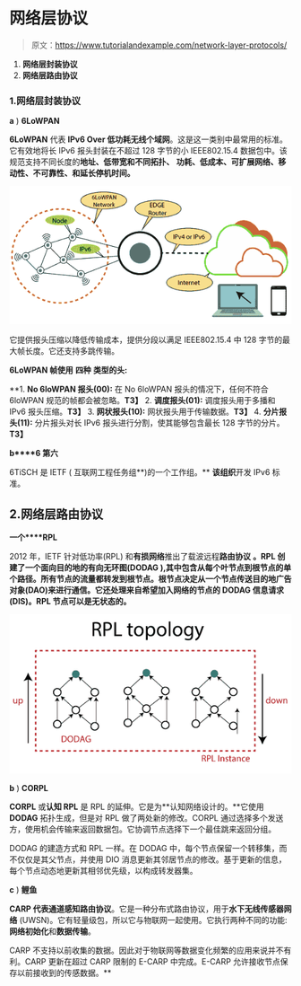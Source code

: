 # 网络层协议

> 原文：<https://www.tutorialandexample.com/network-layer-protocols/>

1.  **网络层封装协议**
2.  **网络层路由协议**

### 1.网络层封装协议

**a** ) **6LoWPAN**

**6LoWPAN** 代表 **IPv6 Over 低功耗无线个域网**。这是这一类别中最常用的标准。它有效地将长 IPv6 报头封装在不超过 128 字节的小 IEEE802.15.4 数据包中。该规范支持不同长度的**地址、低带宽和不同拓扑、** **功耗、低成本、可扩展网络、移动性、不可靠性、**和**延长停机时间。**

![IPv6 Over Low-Power Wireless Personal Area Network ](img/e31fbdf62b75b38353abe8eebd2383bd.png)

它提供报头压缩以降低传输成本，提供分段以满足 IEEE802.15.4 中 128 字节的最大帧长度。它还支持多跳传输。

**6LoWPAN 帧使用** **四种** **类型的头:**

 **1.  **No 6loWPAN 报头(00):** 在 No 6loWPAN 报头的情况下，任何不符合 6loWPAN 规范的帧都会被忽略。**T3】**
2.  **调度报头(01):** 调度报头用于多播和 IPv6 报头压缩。**T3】**
3.  **网状报头(10):** 网状报头用于传输数据。**T3】**
4.  **分片报头(11):** 分片报头对长 IPv6 报头进行分割，使其能够包含最长 128 字节的分片。**T3】**

**b****6 第六**

6TiSCH 是 IETF ( 互联网工程任务组**)的一个工作组。** **该组织**开发 IPv6 标准。

## 2.网络层路由协议

**一个****RPL**

2012 年，IETF 针对低功率(RPL) 和**有损网络**推出了载波远程**路由协议** **。RPL 创建了一个面向目的地的有向无环图(DODAG ),其中包含从每个叶节点到根节点的单个路径。所有节点的流量都转发到根节点。根节点决定从一个节点传送目的地广告对象(DAO)来进行通信。它还处理来自希望加入网络的节点的 **DODAG 信息请求** (DIS)。RPL 节点可以是无状态的。**

![Routing Protocol for Low Power ](img/2febbb9b9245f67b2659685a3eedb608.png)

**b** ) **CORPL**

**CORPL** 或**认知 RPL** 是 RPL 的延伸。它是为**认知网络设计的。**它使用 **DODAG** 拓扑生成，但是对 RPL 做了两处新的修改。CORPL 通过选择多个发送方，使用机会传输来返回数据包。它协调节点选择下一个最佳跳来返回分组。

DODAG 的建造方式和 RPL 一样。在 DODAG 中，每个节点保留一个转移集，而不仅仅是其父节点，并使用 DIO 消息更新其邻居节点的修改。基于更新的信息，每个节点动态地更新其相邻优先级，以构成转发器集。

**c** ) **鲤鱼**

**CARP 代表通道感知路由协议**。它是一种分布式路由协议，用于**水下无线传感器网络** (UWSN)。它有轻量级包，所以它与物联网一起使用。它执行两种不同的功能:**网络初始化**和**数据传输**。

CARP 不支持以前收集的数据。因此对于物联网等数据变化频繁的应用来说并不有利。CARP 更新在超过 CARP 限制的 E-CARP 中完成。E-CARP 允许接收节点保存以前接收到的传感数据。**